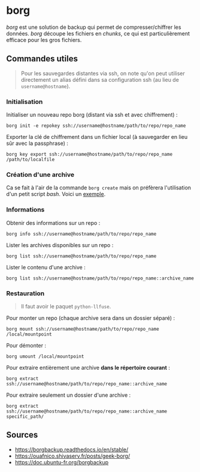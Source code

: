 # borg

*borg* est une solution de backup qui permet de compresser/chiffrer les
données. *borg* découpe les fichiers en *chunks*, ce qui est
particulièrement efficace pour les gros fichiers.

## Commandes utiles

> Pour les sauvegardes distantes via ssh, on note qu'on peut utiliser
  directement un alias défini dans sa configuration ssh (au lieu de
  `username@hostname`).

### Initialisation

Initialiser un nouveau repo borg (distant via ssh et avec chiffrement) :
```
borg init -e repokey ssh://username@hostname/path/to/repo/repo_name
```

Exporter la clé de chiffrement dans un fichier local
(à sauvegarder en lieu sûr avec la passphrase) :
```
borg key export ssh://username@hostname/path/to/repo/repo_name /path/to/localfile
```

### Création d'une archive

Ca se fait à l'air de la commande `borg create` mais on préfèrera
l'utilisation d'un petit script *bash*. Voici un [exemple](./borg_backup.sh).

### Informations

Obtenir des informations sur un repo :
```
borg info ssh://username@hostname/path/to/repo/repo_name
```

Lister les archives disponibles sur un repo :
```
borg list ssh://username@hostname/path/to/repo/repo_name
```

Lister le contenu d'une archive :
```
borg list ssh://username@hostname/path/to/repo/repo_name::archive_name
```

### Restauration

> Il faut avoir le paquet `python-llfuse`.

Pour monter un repo (chaque archive sera dans un dossier séparé) :
```
borg mount ssh://username@hostname/path/to/repo/repo_name /local/mountpoint
```

Pour démonter :
```
borg umount /local/mountpoint
```

Pour extraire entièrement une archive **dans le répertoire courant** :
```
borg extract ssh://username@hostname/path/to/repo/repo_name::archive_name
```

Pour extraire seulement un dossier d'une archive :
```
borg extract ssh://username@hostname/path/to/repo/repo_name::archive_name specific_path/
```

## Sources

- <https://borgbackup.readthedocs.io/en/stable/>
- <https://ouafnico.shivaserv.fr/posts/geek-borg/>
- <https://doc.ubuntu-fr.org/borgbackup>

